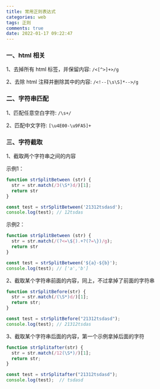 ```yaml
---
title: 常用正则表达式
categories: web
tags: 正则
comments: true
date: 2022-01-17 09:22:47
---
```


### 一、html 相关

1、去掉所有 html 标签，并保留内容: `/<[^>]+>/g`

2、去除 html 注释并删除其中的内容: `/<!--[\s\S]*-->/g`

### 二、字符串匹配

1、匹配任意空白字符: `/\s+/`

2、匹配中文字符: `[\u4E00-\u9FA5]+`

### 三、字符截取

1、截取两个字符串之间的内容

示例1：

```js
function strSplitBetween (str) {
  str = str.match(/3(\S*)d/)[1];
  return str
}

const test = strSplitBetween('21312tsdasd');
console.log(test); // 12tsdas
```

示例2：

```js
function strSplitBetween (str) {
  str = str.match(/(?<=\${).+?(?=\})/g);
  return str
}

const test = strSplitBetween('${a}-${b}');
console.log(test); // ['a','b']
```

2、截取某个字符串前面的内容，同上，不过拿掉了前面的字符串
 
```js
function strSplitBefore(str) {
  str = str.match(/(\S*)d/)[1];
  return str;
}

const test = strSplitBefore("21312tsdasd");
console.log(test); // 21312tsdas
```
 
3、截取某个字符串后面的内容，第一个示例拿掉后面的字符

```js
function strSplitafter(str) {
  str = str.match(/12(\S*)/)[1];
  return str;
}

const test = strSplitafter("21312tsdasd");
console.log(test);  // tsdasd
```
